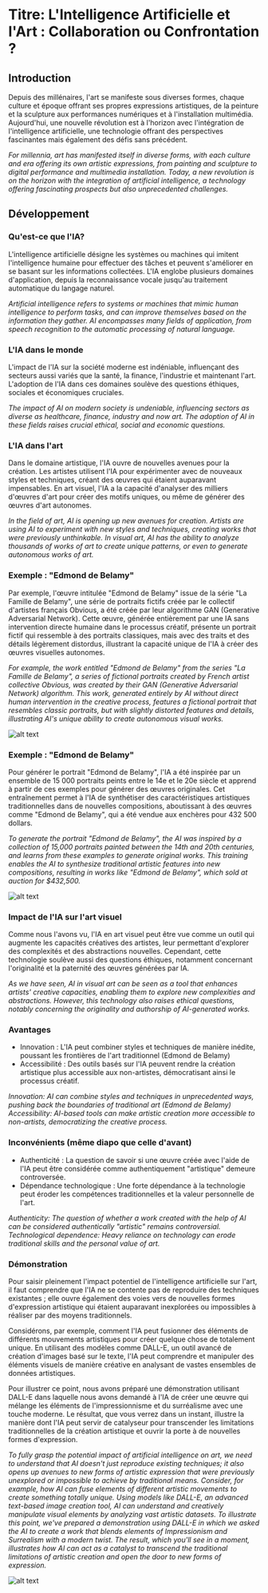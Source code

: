
# Titre: L'Intelligence Artificielle et l'Art : Collaboration ou Confrontation ?
## Introduction

Depuis des millénaires, l'art se manifeste sous diverses formes, chaque culture et époque offrant ses propres expressions artistiques, de la peinture et la sculpture aux performances numériques et à l'installation multimédia. Aujourd'hui, une nouvelle révolution est à l'horizon avec l'intégration de l'intelligence artificielle, une technologie offrant des perspectives fascinantes mais également des défis sans précédent.

*For millennia, art has manifested itself in diverse forms, with each culture and era offering its own artistic expressions, from painting and sculpture to digital performance and multimedia installation. Today, a new revolution is on the horizon with the integration of artificial intelligence, a technology offering fascinating prospects but also unprecedented challenges.*

## Développement
### Qu'est-ce que l'IA?

L'intelligence artificielle désigne les systèmes ou machines qui imitent l'intelligence humaine pour effectuer des tâches et peuvent s'améliorer en se basant sur les informations collectées. L'IA englobe plusieurs domaines d'application, depuis la reconnaissance vocale jusqu'au traitement automatique du langage naturel.

*Artificial intelligence refers to systems or machines that mimic human intelligence to perform tasks, and can improve themselves based on the information they gather. AI encompasses many fields of application, from speech recognition to the automatic processing of natural language.*

### L'IA dans le monde
L'impact de l'IA sur la société moderne est indéniable, influençant des secteurs aussi variés que la santé, la finance, l'industrie et maintenant l'art. L'adoption de l'IA dans ces domaines soulève des questions éthiques, sociales et économiques cruciales.

*The impact of AI on modern society is undeniable, influencing sectors as diverse as healthcare, finance, industry and now art. The adoption of AI in these fields raises crucial ethical, social and economic questions.*

### L'IA dans l'art
Dans le domaine artistique, l'IA ouvre de nouvelles avenues pour la création. Les artistes utilisent l'IA pour expérimenter avec de nouveaux styles et techniques, créant des œuvres qui étaient auparavant impensables. En art visuel, l'IA a la capacité d'analyser des milliers d'œuvres d'art pour créer des motifs uniques, ou même de générer des œuvres d'art autonomes.

*In the field of art, AI is opening up new avenues for creation. Artists are using AI to experiment with new styles and techniques, creating works that were previously unthinkable. In visual art, AI has the ability to analyze thousands of works of art to create unique patterns, or even to generate autonomous works of art.*

### Exemple : "Edmond de Belamy"

Par exemple, l'œuvre intitulée "Edmond de Belamy" issue de la série "La Famille de Belamy", une série de portraits fictifs créée par le collectif d'artistes français Obvious, a été créée par leur algorithme GAN (Generative Adversarial Network). Cette œuvre, générée entièrement par une IA sans intervention directe humaine dans le processus créatif, présente un portrait fictif qui ressemble à des portraits classiques, mais avec des traits et des détails légèrement distordus, illustrant la capacité unique de l'IA à créer des œuvres visuelles autonomes.

*For example, the work entitled "Edmond de Belamy" from the series "La Famille de Belamy", a series of fictional portraits created by French artist collective Obvious, was created by their GAN (Generative Adversarial Network) algorithm. This work, generated entirely by AI without direct human intervention in the creative process, features a fictional portrait that resembles classic portraits, but with slightly distorted features and details, illustrating AI's unique ability to create autonomous visual works.*

![alt text](image.png)

### Exemple : "Edmond de Belamy"

Pour générer le portrait "Edmond de Belamy", l'IA a été inspirée par un ensemble de 15 000 portraits peints entre le 14e et le 20e siècle et apprend à partir de ces exemples pour générer des œuvres originales. Cet entraînement permet à l'IA de synthétiser des caractéristiques artistiques traditionnelles dans de nouvelles compositions, aboutissant à des œuvres comme "Edmond de Belamy", qui a été vendue aux enchères pour 432 500 dollars.

*To generate the portrait "Edmond de Belamy", the AI was inspired by a collection of 15,000 portraits painted between the 14th and 20th centuries, and learns from these examples to generate original works. This training enables the AI to synthesize traditional artistic features into new compositions, resulting in works like "Edmond de Belamy", which sold at auction for $432,500.*

![alt text](image-1.png)

### Impact de l'IA sur l'art visuel
Comme nous l'avons vu, l'IA en art visuel peut être vue comme un outil qui augmente les capacités créatives des artistes, leur permettant d'explorer des complexités et des abstractions nouvelles. Cependant, cette technologie soulève aussi des questions éthiques, notamment concernant l'originalité et la paternité des œuvres générées par IA.

*As we have seen, AI in visual art can be seen as a tool that enhances artists' creative capacities, enabling them to explore new complexities and abstractions. However, this technology also raises ethical questions, notably concerning the originality and authorship of AI-generated works.*

### Avantages

- Innovation : L'IA peut combiner styles et techniques de manière inédite, poussant les frontières de l'art traditionnel (Edmond de Belamy)
- Accessibilité : Des outils basés sur l'IA peuvent rendre la création artistique plus accessible aux non-artistes, démocratisant ainsi le processus créatif.

*Innovation: AI can combine styles and techniques in unprecedented ways, pushing back the boundaries of traditional art (Edmond de Belamy)
Accessibility: AI-based tools can make artistic creation more accessible to non-artists, democratizing the creative process.*

### Inconvénients (même diapo que celle d'avant)

- Authenticité : La question de savoir si une œuvre créée avec l'aide de l'IA peut être considérée comme authentiquement "artistique" demeure controversée.
- Dépendance technologique : Une forte dépendance à la technologie peut éroder les compétences traditionnelles et la valeur personnelle de l'art.

*Authenticity: The question of whether a work created with the help of AI can be considered authentically "artistic" remains controversial.
Technological dependence: Heavy reliance on technology can erode traditional skills and the personal value of art.*

### Démonstration

Pour saisir pleinement l'impact potentiel de l'intelligence artificielle sur l'art, il faut comprendre que l'IA ne se contente pas de reproduire des techniques existantes ; elle ouvre également des voies vers de nouvelles formes d'expression artistique qui étaient auparavant inexplorées ou impossibles à réaliser par des moyens traditionnels.

Considérons, par exemple, comment l'IA peut fusionner des éléments de différents mouvements artistiques pour créer quelque chose de totalement unique. En utilisant des modèles comme DALL-E, un outil avancé de création d'images basé sur le texte, l'IA peut comprendre et manipuler des éléments visuels de manière créative en analysant de vastes ensembles de données artistiques.

Pour illustrer ce point, nous avons préparé une démonstration utilisant DALL-E dans laquelle nous avons demandé à l'IA de créer une œuvre qui mélange les éléments de l'impressionnisme et du surréalisme avec une touche moderne. Le résultat, que vous verrez dans un instant, illustre la manière dont l'IA peut servir de catalyseur pour transcender les limitations traditionnelles de la création artistique et ouvrir la porte à de nouvelles formes d'expression.

*To fully grasp the potential impact of artificial intelligence on art, we need to understand that AI doesn't just reproduce existing techniques; it also opens up avenues to new forms of artistic expression that were previously unexplored or impossible to achieve by traditional means.
Consider, for example, how AI can fuse elements of different artistic movements to create something totally unique. Using models like DALL-E, an advanced text-based image creation tool, AI can understand and creatively manipulate visual elements by analyzing vast artistic datasets.
To illustrate this point, we've prepared a demonstration using DALL-E in which we asked the AI to create a work that blends elements of Impressionism and Surrealism with a modern twist. The result, which you'll see in a moment, illustrates how AI can act as a catalyst to transcend the traditional limitations of artistic creation and open the door to new forms of expression.*

![alt text](image-2.png)
